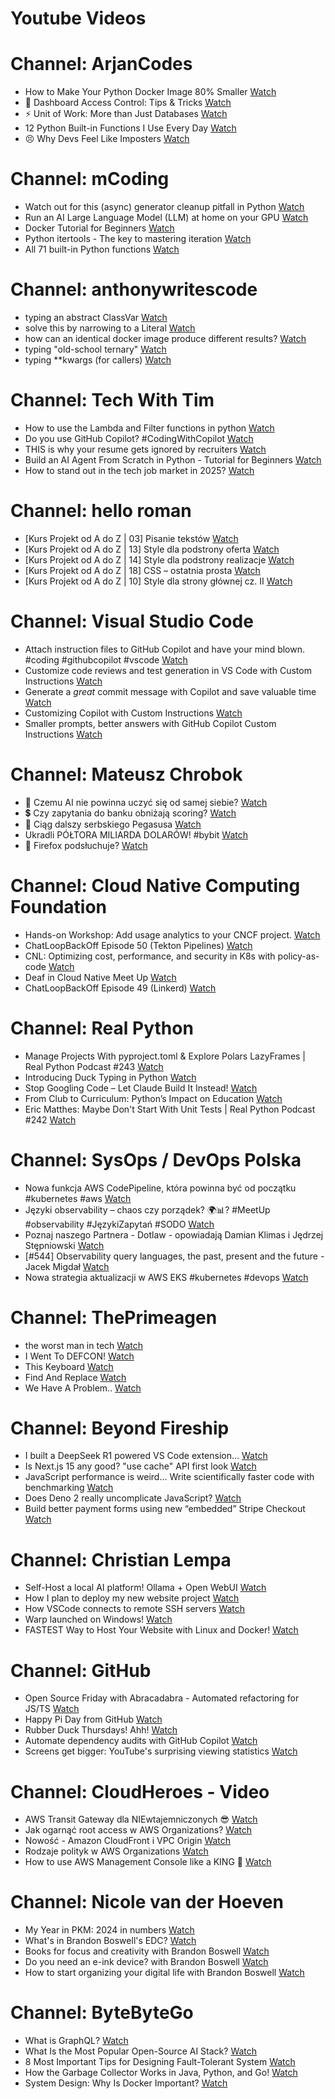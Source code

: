 
Youtube Videos
==============

# Channel: ArjanCodes
  
 - How to Make Your Python Docker Image 80% Smaller  [Watch](https://youtu.be/tc713anE3UY)  
 - 🪪 Dashboard Access Control: Tips & Tricks  [Watch](https://youtu.be/yZ7xcVcjTpU)  
 - ⚡ Unit of Work: More than Just Databases  [Watch](https://youtu.be/J64N43ypLZQ)  
 - 12 Python Built-in Functions I Use Every Day  [Watch](https://youtu.be/ho24rK_AYrQ)  
 - 😣 Why Devs Feel Like Imposters  [Watch](https://youtu.be/8p47JVYubgY)
# Channel: mCoding
  
 - Watch out for this (async) generator cleanup pitfall in Python  [Watch](https://youtu.be/N56Jrqc7SBk)  
 - Run an AI Large Language Model (LLM) at home on your GPU  [Watch](https://youtu.be/RejIVgfER-4)  
 - Docker Tutorial for Beginners  [Watch](https://youtu.be/b0HMimUb4f0)  
 - Python itertools - The key to mastering iteration  [Watch](https://youtu.be/1p7xa_BHYDs)  
 - All 71 built-in Python functions  [Watch](https://youtu.be/7Qu_KXc7xSI)
# Channel: anthonywritescode
  
 - typing an abstract ClassVar  [Watch](https://youtu.be/4Ge1mgogwdw)  
 - solve this by narrowing to a Literal  [Watch](https://youtu.be/WlErF7wQsds)  
 - how can an identical docker image produce different results?  [Watch](https://youtu.be/CBbgmRAg0VM)  
 - typing "old-school ternary"  [Watch](https://youtu.be/BeKdKpw5StU)  
 - typing **kwargs (for callers)  [Watch](https://youtu.be/Nb2mIrfUHNw)
# Channel: Tech With Tim
  
 - How to use the Lambda and Filter functions in python  [Watch](https://youtu.be/sKobtogSIp0)  
 - Do you use GitHub Copilot? #CodingWithCopilot  [Watch](https://youtu.be/EPFyRRt-yZY)  
 - THIS is why your resume gets ignored by recruiters  [Watch](https://youtu.be/LfwWjsik8aI)  
 - Build an AI Agent From Scratch in Python - Tutorial for Beginners  [Watch](https://youtu.be/bTMPwUgLZf0)  
 - How to stand out in the tech job market in 2025?  [Watch](https://youtu.be/JllNnztdmro)
# Channel: hello roman
  
 - [Kurs Projekt od A do Z | 03] Pisanie tekstów  [Watch](https://youtu.be/vTmJh0nX6Sk)  
 - [Kurs Projekt od A do Z | 13] Style dla podstrony oferta  [Watch](https://youtu.be/vVJeRbTPT4U)  
 - [Kurs Projekt od A do Z | 14] Style dla podstrony realizacje  [Watch](https://youtu.be/dL-0uYN72mM)  
 - [Kurs Projekt od A do Z | 18] CSS – ostatnia prosta  [Watch](https://youtu.be/f8tPJdD1_TE)  
 - [Kurs Projekt od A do Z | 10] Style dla strony głównej cz. II  [Watch](https://youtu.be/m_VhJ-5eJwQ)
# Channel: Visual Studio Code
  
 - Attach instruction files to GitHub Copilot and have your mind blown. #coding #githubcopilot #vscode  [Watch](https://youtu.be/ljR5bkonsJ4)  
 - Customize code reviews and test generation in VS Code with Custom Instructions  [Watch](https://youtu.be/ocfD3o22iac)  
 - Generate a *great* commit message with Copilot and save valuable time  [Watch](https://youtu.be/Uw2TWhfNpj0)  
 - Customizing Copilot with Custom Instructions  [Watch](https://youtu.be/nxpQlHTvE7E)  
 - Smaller prompts, better answers with GitHub Copilot Custom Instructions  [Watch](https://youtu.be/zwIlqbTHjac)
# Channel: Mateusz Chrobok
  
 - 🤖 Czemu AI nie powinna uczyć się od samej siebie?  [Watch](https://youtu.be/qyIhNF0e9sQ)  
 - 💲 Czy zapytania do banku obniżają scoring?  [Watch](https://youtu.be/8jca4OuT7tk)  
 - 🤖 Ciąg dalszy serbskiego Pegasusa  [Watch](https://youtu.be/hYxLdPAgIVc)  
 - Ukradli PÓŁTORA MILIARDA DOLARÓW! #bybit  [Watch](https://youtu.be/VSDqlI3RJsc)  
 - 🦊 Firefox podsłuchuje?  [Watch](https://youtu.be/QudZNHjDXK8)
# Channel: Cloud Native Computing Foundation
  
 - Hands-on Workshop: Add usage analytics to your CNCF project.  [Watch](https://youtu.be/g602wcGV_yk)  
 - ChatLoopBackOff Episode 50 (Tekton Pipelines)  [Watch](https://youtu.be/vHnI_hty9zc)  
 - CNL: Optimizing cost, performance, and security in K8s with policy-as-code  [Watch](https://youtu.be/O5YBwJO6FCw)  
 - Deaf in Cloud Native Meet Up  [Watch](https://youtu.be/BucO0shTeYM)  
 - ChatLoopBackOff Episode 49 (Linkerd)  [Watch](https://youtu.be/WltDqvMzZIw)
# Channel: Real Python
  
 - Manage Projects With pyproject.toml & Explore Polars LazyFrames | Real Python Podcast #243  [Watch](https://youtu.be/KBCLVdukzLk)  
 - Introducing Duck Typing in Python  [Watch](https://youtu.be/rIWQ4584Uqk)  
 - Stop Googling Code – Let Claude Build It Instead!  [Watch](https://youtu.be/ZkGpEIa-Smw)  
 - From Club to Curriculum: Python’s Impact on Education  [Watch](https://youtu.be/HpvTBz0ThF4)  
 - Eric Matthes: Maybe Don't Start With Unit Tests | Real Python Podcast #242  [Watch](https://youtu.be/n76lTrN0o_Q)
# Channel: SysOps / DevOps Polska
  
 - Nowa funkcja AWS CodePipeline, która powinna być od początku #kubernetes #aws  [Watch](https://youtu.be/g1pVNNDxgzY)  
 - Języki observability – chaos czy porządek? 🌍📊? #MeetUp #observability #JęzykiZapytań #SODO  [Watch](https://youtu.be/cy-K4BaPSII)  
 - Poznaj naszego Partnera - Dotlaw - opowiadają Damian Klimas i Jędrzej Stępniowski  [Watch](https://youtu.be/KssD5m3CjsI)  
 - [#544] Observability query languages, the past, present and the future - Jacek Migdał  [Watch](https://youtu.be/zzmEUKcv_9Q)  
 - Nowa strategia aktualizacji w AWS EKS #kubernetes #devops  [Watch](https://youtu.be/kXJhFlk0szY)
# Channel: ThePrimeagen
  
 - the worst man in tech  [Watch](https://youtu.be/A_XGsAl-LqY)  
 - I Went To DEFCON!  [Watch](https://youtu.be/GwcFxTuMYmU)  
 - This Keyboard  [Watch](https://youtu.be/dhuX9t2j5Hc)  
 - Find And Replace  [Watch](https://youtu.be/v2a6Nv7RSd0)  
 - We Have A Problem..  [Watch](https://youtu.be/1-0r90bm6CE)
# Channel: Beyond Fireship
  
 - I built a DeepSeek R1 powered VS Code extension…  [Watch](https://youtu.be/clJCDHml2cA)  
 - Is Next.js 15 any good? "use cache" API first look  [Watch](https://youtu.be/xWkozeculPo)  
 - JavaScript performance is weird... Write scientifically faster code with benchmarking  [Watch](https://youtu.be/_pWA4rbzvIg)  
 - Does Deno 2 really uncomplicate JavaScript?  [Watch](https://youtu.be/8IHhvkaVqVE)  
 - Build better payment forms using new “embedded” Stripe Checkout  [Watch](https://youtu.be/7WFXl4-aCxs)
# Channel: Christian Lempa
  
 - Self-Host a local AI platform! Ollama + Open WebUI  [Watch](https://youtu.be/RQFfK7xIL28)  
 - How I plan to deploy my new website project  [Watch](https://youtu.be/lko6dWFzJvU)  
 - How VSCode connects to remote SSH servers  [Watch](https://youtu.be/-5nCZ1b00O8)  
 - Warp launched on Windows!  [Watch](https://youtu.be/ZscU3G_xL-E)  
 - FASTEST Way to Host Your Website with Linux and Docker!  [Watch](https://youtu.be/gJxhx5wEAzA)
# Channel: GitHub
  
 - Open Source Friday with Abracadabra - Automated refactoring for JS/TS  [Watch](https://youtu.be/ZldZ6AZFiio)  
 - Happy Pi Day from GitHub  [Watch](https://youtu.be/eFGlYFu_XBE)  
 - Rubber Duck Thursdays! Ahh!  [Watch](https://youtu.be/mwwUbP8k6Qs)  
 - Automate dependency audits with GitHub Copilot  [Watch](https://youtu.be/wiDyp5nDMoI)  
 - Screens get bigger: YouTube's surprising viewing statistics  [Watch](https://youtu.be/_w-UBw5ReWM)
# Channel: CloudHeroes - Video
  
 - AWS Transit Gateway dla NIEwtajemniczonych 😎  [Watch](https://youtu.be/06n86Z0sr-k)  
 - Jak ogarnąć root access w AWS Organizations?  [Watch](https://youtu.be/q5Lyj7RYxBk)  
 - Nowość - Amazon CloudFront i VPC Origin  [Watch](https://youtu.be/QEpjk36AEIA)  
 - Rodzaje polityk w AWS Organizations  [Watch](https://youtu.be/IuSgrk7LA_4)  
 - How to use AWS Management Console like a KING 👑  [Watch](https://youtu.be/Ki3U10-tC7U)
# Channel: Nicole van der Hoeven
  
 - My Year in PKM: 2024 in numbers  [Watch](https://youtu.be/NxCZ8GaM-Vw)  
 - What's in Brandon Boswell's EDC?  [Watch](https://youtu.be/Noswl0jCA4k)  
 - Books for focus and creativity with Brandon Boswell  [Watch](https://youtu.be/Ugc4U8Rx7RM)  
 - Do you need an e-ink device? with Brandon Boswell  [Watch](https://youtu.be/uUKPV6mWMFM)  
 - How to start organizing your digital life with Brandon Boswell  [Watch](https://youtu.be/Ykhyw3T3ICU)
# Channel: ByteByteGo
  
 - What is GraphQL?  [Watch](https://youtu.be/rQhost93z40)  
 - What Is the Most Popular Open-Source AI Stack?  [Watch](https://youtu.be/hFURlsMwU7c)  
 - 8 Most Important Tips for Designing Fault-Tolerant System  [Watch](https://youtu.be/3Lis4w4_bBc)  
 - How the Garbage Collector Works in Java, Python, and Go!  [Watch](https://youtu.be/3Kqal7QaCCM)  
 - System Design: Why Is Docker Important?  [Watch](https://youtu.be/QEzbZKtLi-g)